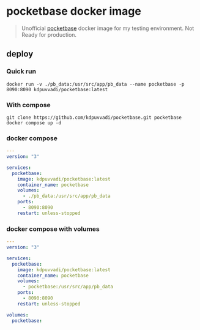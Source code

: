 # pocketbase docker image

> Unofficial [pocketbase](https://github.com/pocketbase/pocketbase) docker image for my testing environment. Not Ready for production.

## deploy

### Quick run

```shell
docker run -v ./pb_data:/usr/src/app/pb_data --name pocketbase -p 8090:8090 kdpuvvadi/pocketbase:latest 
```

### With compose

```shell
git clone https://github.com/kdpuvvadi/pocketbase.git pocketbase
docker compose up -d
```

### docker compose

```docker-compose.yml
---
version: "3"

services:
  pocketbase:
    image: kdpuvvadi/pocketbase:latest
    container_name: pocketbase
    volumes:
      - ./pb_data:/usr/src/app/pb_data
    ports:
      - 8090:8090
    restart: unless-stopped

```

### docker compose with volumes

```yml
---
version: "3"

services:
  pocketbase:
    image: kdpuvvadi/pocketbase:latest
    container_name: pocketbase
    volumes:
      - pocketbase:/usr/src/app/pb_data
    ports:
      - 8090:8090
    restart: unless-stopped

volumes:
  pocketbase:
```

